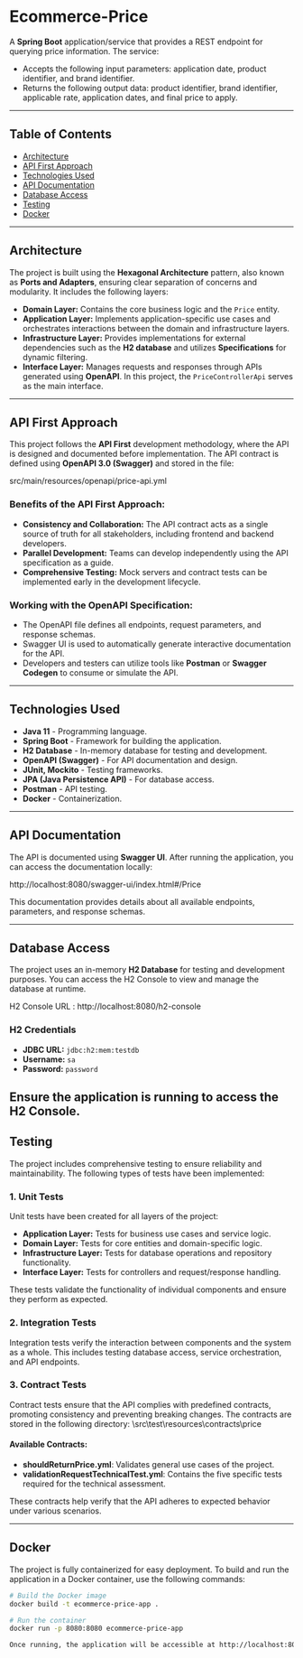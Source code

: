 # Ecommerce-Price

A **Spring Boot** application/service that provides a REST endpoint for querying price information. The service:

- Accepts the following input parameters: application date, product identifier, and brand identifier.
- Returns the following output data: product identifier, brand identifier, applicable rate, application dates, and final price to apply.

---

## Table of Contents

- [Architecture](#architecture)
- [API First Approach](#api-first-approach)
- [Technologies Used](#technologies-used)
- [API Documentation](#api-documentation)
- [Database Access](#database-access)
- [Testing](#testing)
- [Docker](#docker)

---

## Architecture

The project is built using the **Hexagonal Architecture** pattern, also known as **Ports and Adapters**, ensuring clear separation of concerns and modularity. It includes the following layers:

- **Domain Layer:** Contains the core business logic and the `Price` entity.
- **Application Layer:** Implements application-specific use cases and orchestrates interactions between the domain and infrastructure layers.
- **Infrastructure Layer:** Provides implementations for external dependencies such as the **H2 database** and utilizes **Specifications** for dynamic filtering.
- **Interface Layer:** Manages requests and responses through APIs generated using **OpenAPI**. In this project, the `PriceControllerApi` serves as the main interface.

---

## API First Approach

This project follows the **API First** development methodology, where the API is designed and documented before implementation. The API contract is defined using **OpenAPI 3.0 (Swagger)** and stored in the file:

src/main/resources/openapi/price-api.yml



### Benefits of the API First Approach:
- **Consistency and Collaboration:** The API contract acts as a single source of truth for all stakeholders, including frontend and backend developers.
- **Parallel Development:** Teams can develop independently using the API specification as a guide.
- **Comprehensive Testing:** Mock servers and contract tests can be implemented early in the development lifecycle.

### Working with the OpenAPI Specification:
- The OpenAPI file defines all endpoints, request parameters, and response schemas.
- Swagger UI is used to automatically generate interactive documentation for the API.
- Developers and testers can utilize tools like **Postman** or **Swagger Codegen** to consume or simulate the API.

---

## Technologies Used

- **Java 11** - Programming language.
- **Spring Boot** - Framework for building the application.
- **H2 Database** - In-memory database for testing and development.
- **OpenAPI (Swagger)** - For API documentation and design.
- **JUnit, Mockito** - Testing frameworks.
- **JPA (Java Persistence API)** - For database access.
- **Postman** - API testing.
- **Docker** - Containerization.

---

## API Documentation

The API is documented using **Swagger UI**. After running the application, you can access the documentation locally:

http://localhost:8080/swagger-ui/index.html#/Price



This documentation provides details about all available endpoints, parameters, and response schemas.

---
## Database Access

The project uses an in-memory **H2 Database** for testing and development purposes. You can access the H2 Console to view and manage the database at runtime.

H2 Console URL : http://localhost:8080/h2-console

### H2 Credentials
- **JDBC URL:** `jdbc:h2:mem:testdb`
- **Username:** `sa`
- **Password:** `password`  

Ensure the application is running to access the H2 Console.
---



## Testing

The project includes comprehensive testing to ensure reliability and maintainability. The following types of tests have been implemented:

### 1. Unit Tests
Unit tests have been created for all layers of the project:
- **Application Layer:** Tests for business use cases and service logic.
- **Domain Layer:** Tests for core entities and domain-specific logic.
- **Infrastructure Layer:** Tests for database operations and repository functionality.
- **Interface Layer:** Tests for controllers and request/response handling.

These tests validate the functionality of individual components and ensure they perform as expected.

### 2. Integration Tests
Integration tests verify the interaction between components and the system as a whole. This includes testing database access, service orchestration, and API endpoints.

### 3. Contract Tests
Contract tests ensure that the API complies with predefined contracts, promoting consistency and preventing breaking changes. The contracts are stored in the following directory: 
\src\test\resources\contracts\price


#### Available Contracts:
- **shouldReturnPrice.yml**: Validates general use cases of the project.
- **validationRequestTechnicalTest.yml**: Contains the five specific tests required for the technical assessment.

These contracts help verify that the API adheres to expected behavior under various scenarios.



---

## Docker

The project is fully containerized for easy deployment. To build and run the application in a Docker container, use the following commands:

```bash
# Build the Docker image
docker build -t ecommerce-price-app .

# Run the container
docker run -p 8080:8080 ecommerce-price-app

Once running, the application will be accessible at http://localhost:8080.